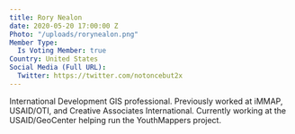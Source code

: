 ```yaml
---
title: Rory Nealon
date: 2020-05-20 17:00:00 Z
Photo: "/uploads/rorynealon.png"
Member Type:
  Is Voting Member: true
Country: United States
Social Media (Full URL):
  Twitter: https://twitter.com/notoncebut2x
---
```


<p>International Development GIS professional.  Previously worked at iMMAP, USAID/OTI, and Creative Associates International.  Currently working at the USAID/GeoCenter helping run the YouthMappers project.</p>
